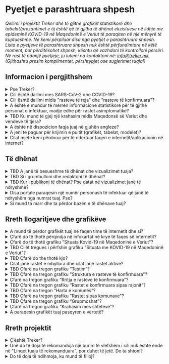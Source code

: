 <h1> Pyetjet e parashtruara shpesh </h1>

_Qëllimi i projektit Treker dhe të gjithë grafikët statistikorë dhe tabelat/prezantimet e tij është që të gjitha të dhënat ekzistuese në lidhje me epideminë KOVID-19 në Maqedoninë e Veriut të paraqiten në një mënyrë të kuptueshme. Ne kemi përpiluar disa nga pyetjet e parashtruara shpesh. Lista e pyetjeve të parashtruara shpesh nuk është përfundimtare në këtë moment, por përditësohet shpesh, kështu që vazhdoni të kontrolloni përsëri. Në rast të ndonjë pyetjeje, ju lutemi na kontaktoni në: info@treker.mk. (Gjithashtu presim komplimentet, përshtypjet ose sugjerimet tuaja!)_


## Informacion i pergjithshem

<details>
  <summary id=why-sledilnik>Pse Treker?</summary>

Qëllimi ynë është të ndihmojmë të kuptohet përhapja e virusit dhe të ndihmojmë në rritjen e vetëdijës, reagimit dhe efektivitetit të masave të zbatuara për të frenuar virusin. Mund të mësoni më shumë rreth projektit në skedën [Rreth nesh](/sq/about). 

</details>

<details>
  <summary id=virus-vs-disease>Cili është dallimi mes SARS-CoV-2 dhe COVID-19? </summary>

**SARS-CoV-2** është akronim për ‘Sindromë e rëndë Akute e frymëmarrjes Koronavirus 2’ - që është emri ndërkombëtarisht i pranuar i virusit që shkakton sëmundjen e quajtur  **KOVID-19**. Emri i fundit është gjithashtu një akronim, i krijuar nga fjalët  COrona VIrus Disease (Sëmundja Korona Virus), dhe 2019, është viti kur e njëjta shpërtheu për herë të parë.


</details>

<details>
  <summary id=confirmed-cases>Cili është dallimi midis "rasteve të reja" dhe "rasteve të konfirmuara"?
</summary>

Terminologjia në përdorim në Treker shpjegohet nën  [Çfarë do të thotë](#chart-terminology). Sipas përcaktimit të OBSH-së, një rast i konfirmuar është një person me konfirmim laboratorik të infeksionit KOVID-19, pavarësisht nga shenjat dhe simptomat klinike. Termat e tjerë, siç është 'të infektuar të ri', mund të shfaqen në media, por nuk përdoren në grafikët tanë. Të gjithë termat e përdorur nga Treker shpjegohen në këto Pyetje të parashtruara shpesh. 

</details>

<details>
  <summary id=all-infected>A është e mundur të merren informacione statistikore për të gjithë personat e infektuar, madje edhe për rastet asimptomatike?
</summary>

Fatkeqësisht, këto të dhëna tani nuk janë të disponueshme. Ekzistojnë disa arsye: Më parë, testet kanë mbuluar vetëm një pjesë të caktuar të popullsisë (pacientë me shenja dhe simptoma të infeksionit akut të frymëmarrjes, të cilët mund të kenë nevojë për trajtim spitalor, profesionistë të kujdesit shëndetësor, banorë të shtëpive të pleqve me simptoma të frymëmarrjes dhe njerëz mbi 60 vjeç nëse mjeku i tyre kështu kërkon). Edhe pse tani udhëzimi i testimit për KOVID-19 është zgjëruar për të përfshirë cilindo që shfaq simptoma të sëmundjes, shumë njerëz mund të jenë bartës pa ose vetëm me simptoma të lehta. Për këtë arsye, statistikat tona mund të mbulojnë vetëm një pjesë të popullsisë që tregon qartë shenja të infeksionit. Kështu, popullata më e re dhe ato të patestuar përfaqësohen në mënyrë disproporcionale. Të dhënat për pacientët asimptomatikë, të cilët nuk shfaqin simptoma dhe nuk janë regjistruar, askund nuk mund të sigurohen.

</details>

<details>
  <summary id=other-countries>TBD Ku mund të gjej një krahasim midis Maqedonsë së Veriut dhe vendeve të tjera?</summary>

Mund të gjeni një  [grafik krahasimi ](/sq/stats#countries-chart) në pjesën e poshtme të pultit. Grafiku tregon një krahasim midis Maqedonsë së Veriut dhe grupimeve të ndryshme të vendeve në lidhje me numrin e vdekjeve të shkaktuara nga KOVID-19 për një milion banorë. Grupimet e vendeve që krahasohen me Maqedoninë e Veriut janë si në vijim:

-   Vendet kritike (BE)
-   Vendet kritike (globale)
-   Vendet fqinje
-   Vendet Nordike
-   Vendet e Azisë Lindore dhe Oqeanisë


Grafiku është rregulluar në mënyrë kronologjike, nga 1 janari, nga vdekja e parë, dhe nga vdekja e parë në një milion, përkatësisht. Mund të ndryshoni pamjen e shfaqjeve të ndryshme kronologjike të krahasimeve të grupimeve të ndryshme të vendeve duke klikuar në skedat përkatëse.

</details>

<details>
  <summary id=english-translation>A është në dispozicion faqja juaj në gjuhën angleze?</summary>

Aktualisht janë në dispozicion vetëm pjesa [Rreth nesh](/en/about) dhe këto pyetje të parashtruara shpesh, ndërsa pjesa tjetër e faqes së internetit duhet të përkthehet plotësisht. Sidoqoftë, pjesa e tekstit dhe kodi burimor janë në dispozicion si burim i hapur nëse jeni të interesuar të na ndihmoni ta përkthejmë. Të gjitha  [të dhënat në bazën e të dhënave ](https://github.com/treker-mk) tashmë janë shënuar me etiketa në anglisht, kështu që përdorimi i tij ndërkombëtar (eksporti) është gjithashtu i mundur.

</details>

<details>
  <summary id=are-you-paid>A jeni të paguar për krijimin e pultit (grafikët, tabelat, modelet)?</summary>

Aspak. Treker është një nismë jofitimprurëse e krijuar për të mbështetur përpilimin dhe redaktimin e vazhdueshëm të të dhënave kryesore për përhapjen e koronavirusit në Slloveni. Baza e të dhënave tona është publike dhe lirisht e disponueshme, falas, dhe jo-komerciale, dhe do të mbetet e tillë. Ju lutemi kontrolloni se [Si mund ta marr dhe ta përdor bazën tuaj e të dhënave?](#data-usage)

</details>

<details>
  <summary id=tech-used>Cilat mjete keni përdorur për të ndërtuar faqen e internetit/aplikacionin në internet?</summary>

Faqja është në JavaScript duke përdorur Vue.js, vizualizimet dhe grafikët bëhen në F# duke përdorur bibliotekat Highcharts, dhe projekti është i hapur dhe i disponueshëm në [GitHub – Treker](https://github.com/treker).

</details>

## Të dhënat

<details>
  <summary id=data-reliability>TBD A janë të besueshme të dhënat dhe vizualizimet tuaja?</summary>

Të dhënat grumbullohen nga burime publike të verifikuara, të cilat janë shënuar në skedën  [Burimet](/sq/sources). 

Treker merr të dhëna zyrtare për KOVID-19 drejtëpërdrejtë nga Ministria e Shëndetësisë, IKSHP (Instituti Kombëtar i Shëndetit Publik) dhe institucionet e tjera shëndetësore. Ekipi i Treker nuk garanton saktësinë e të dhënave origjinale dhe boton vetëm të dhëna të marra nga burime zyrtare ose media, por ne bëjmë kontroll të kryqëzuar nëse të gjitha të dhënat janë të sakta dhe në përputhje me burimin e dhënë.

</details>

<details>
  <summary id=data-collection>TBD Si i grumbulloni dhe redaktoni të dhënat?</summary>

[Baza e të dhënave TBD](https://docs.google.com/spreadsheets/) është ndërtuar nga të dhënat e burimit IJZ (sipas kategorisë). Të dhënat sipas rajonit dhe moshës përpunohen me vonesë dhe më në fund përditësohen pasi të njihen rezultatet e hulumtimit demografik në vazhdim. Komunat gjurmohen në tabelën [TBD (Komunat).](https://docs.google.com/spreadsheets/).

Redaktimi i të dhënave për kujdesin spitalor  – [Tabela Pacienti (Pacientët) TBD](https://docs.google.com/spreadsheets/):


- Ne e monitorojmë numrin e spitaleve: të gjitha repartet, në NjKI dhe respiratorët.

- Ne gjithashtu regjistrojmë tranzicione (pranim/lëshim) midis fazave individuale të sëmundjes (kur kjo është e zbulueshme) nga të dhënat e marra.

- Kur informacioni i tranzitimit (pranimit/lëshimit) është i paplotë, vlerat përcaktohen me përfundim (duke përdorur formulë).

- Të gjitha burimet dhe konkluzionet regjistrohen si koment në qelizat individuale (të kontrollueshme).

- Të dhënat krahasohen me të dhënat përmbledhëse për pacientët që qëndrojnë në NjKI të publikuara nga Qeveria e Maqedonisë së Veriut
  
  </details>

<details>
  <summary id=data-publish-time>TBD Kur i publikoni të dhënat? Pse datat në vizualizimet janë të ndryshme?
</summary>

Shumica e të dhënave për ditën e mëparshme grumbullohen në ora 11:59 (teste, raste të konfirmuara...), dhe të dhënat e spitaleve merren kryesisht në 9 të mëngjesit çdo ditë për të gjitha spitalet. **Our data is usually updated between TBD**
Kur publikojmë të dhëna ditore të përditësuara, ato janë të disponueshme në të gjitha kanalet tona të shpërndarjes (CSV, REST, faqen e internetit), dhe gjithashtu i raportojmë ato në rrjetet sociale  ([Facebook TBD](https://www.facebook.com/) dhe  [Twitter TBD](https://twitter.com/)).

</details>

<details>
  <summary id=data-differences>Disa portale paraqesin një numër personash të infektuar që janë të ndryshëm nga numrat tuaj. Pse?
  </summary>

Treker përdor vetëm të dhëna të vlefshme dhe zyrtare të raportuara çdo ditë nga Instituti Kombëtar i Shëndetit Publik (IKSHP) dhe të gjitha spitaleve në Maqedoni që trajtojnë KOVID-19. Të dhënat tona kështu vijnë drejtpërdrejt nga burime të verifikuara, dhe ne gjithashtu kemi informacione të krahasuara që nga fillimi (TBD 4 Mars 2020). Dallimet zakonisht ndodhin sepse media dhe portale të ndryshme marrin të dhënat në periudha të ndryshme të ditës ose përdorin një metodologji të dyshimtë. Shih gjithashtu [A janë të besueshme të dhënat dhe vizualizimet e juaja?](#data-reliability) 

</details>

<!--COMENT TEMPORARRTILY

<details>
  <summary id=data-hospital-in>TBD Si i merrni të dhënat për pranimet në spital?</summary>

Spitalet jo gjithmonë raportojnë pranime ose lëshime individuale nga të cilat mund të marrim të dhëna të sakta. Numri i pranimeve zakonisht llogaritet nga të dhënat për spitalin aktual dhe aktualisht nga diferenca e krahasuar me ditën e mëparme, për të cilën shtojmë numrin e të lëshuarve dhe të vdekurve në një ditë të caktuar. Ne mbajmë shënime për pranimet dhe lëshimet në njësitë e kujdesit intensiv dhe për lidhje dhe shkëputje në/nga respiratorët në një mënyrë të ngjashme.

</details>

<details>
  <summary id=data-hospital-out>Si i merrni të dhënat për lëshimet nga spitali?</summary>

Informacioni mbi lëshimet nga spitalet llogaritet nga të dhënat e marra çdo ditë drejtpërdrejt nga spitalet, d.m.th. nga një burim i verifikuar. Kryesisht marrim numrin ditor të lëshimeve për të gjitha spitalet, nga të cilat mund të nxjerrim numrin e të sapopranuaurve. Shihni gjithashtu [Si i merrni të dhënat për pranimet në spital?](#data-hospital-in)

</details>

<details>
  <summary id=data-active-cases>TBD A mbani një numërator të rasteve aktive dhe a e dini se sa njerëz janë infektuar tani?</summary>

TBD 
</details>

<details>
  <summary id=data-contribute>Si mund të përfshihen përdoruesit në mbledhjen e të dhënave në mënyrë aktive? Si mund të marr pjesë?</summary>

Ju mund të ndihmoni vullnetarisht duke mbledhur dhe verifikuar të dhënat nga media (si dhe nga terreni), me analiza statistikore dhe të tjera, etj. Mund të na kontaktoni në info@treker.mk inëse dëshironi të merrni pjesë.

Treker nuk mbledh informacione personale të përdoruesve dhe as informacion që individët dëshirojnë të ndajnë në lidhje me gjendjen e tyre ose statusin e spitalit.


</details>

------------ END COMMENT-->

<details>
  <summary id=data-usage>Si mund ta marr dhe ta përdor bazën e të dhënave tuaj?</summary>

Baza e të dhënave e jonë është publike dhe e disponueshme në formën e  [**CSV**, **REST**, and **Google Sheet**](/sq/datasources). Ju lutemi na tregoni qëllimin për të cilin do të përdorni informacionin dhe sigurohuni që të përfshini Treker si burimin e të dhënave tuaja.

Meqenëse të gjitha të dhënat në bazën e të dhënave tashmë janë shënuar me etiketa në gjuhën angleze (shiko gjithashtu  [A është në dispozicion faqja juaj në internet në gjuhën angleze?](#english-translation)), përdorimi i tyre ndërkombëtar (eksporti, shfaqja) është gjithashtu i mundur.

</details>

## Rreth llogaritjeve dhe grafikëve


<details>
  <summary id=chart-usage>A mund të përdor grafikët tuaj në faqen time të internetit dhe si?</summary>

Sigurisht! Ju mund të inkuadroni çdo grafik ose shpallje në faqen tuaj - duke përmendur burimin, natyrisht [Klikoni këtu](/sq/embed) dhe zgjidhni grafikun që dëshironi të inkuadroni nga lista. Ju lutemi na tregoni për përdorimin tuaj  (info@treker.mk) dhe ne do të jemi të lumtur të shtojmë faqen tuaj në koleksionin tonë të [linqeve të rekomanduara](/sq/links). 

</details>


<details>
  <summary id=chart-infocard-percent>Çfarë do të thotë përqindja në infokartat në krye të faqes së internetit?</summary>

Kjo është një shkallë e përqindjes së rritjes në një datë të veçantë në numrin e rasteve të konfirmuara rishtas në krahasim me një ditë më parë. Nëse për shembull, në njësinë e kujdesit intensiv ishin dje 16 veta dhe sot ata pranuan edhe katër, kjo është 25% më shumë se situata e djeshme.

</details>

<details>
  <summary id=metrics-comparison-chart>Çfarë do të thotë grafiku "Situata Kovid-19 në Maqedoninë e Veriut"?
</summary>

[Grafiku](/sq/stats#metrics-comparison-chart) tregon dinamikën e përditshme dhe të përgjithshme të përhapjes së infeksionit nga fillimi deri në ditët e sotme. Treguesit e përdorur (shiko [Cilët tregues i përfshin grafiku "Situata me KOVID-19 në Maqedoninë e Veriut?"](#chart-metrics-included)) na ndihmojnë të kuptojmë nëse dhe sa me sukses po kontrollojmë përhapjen e virusit. Ne mund të monitorojmë shkallën e rritjes ditore të rasteve të konfirmuara rishtazi dhe në mënyrë indirekte të shohim nëse masat funksionojnë; informacioni për numrin e spitaleve dhe përqindjen e atyre në NjKI tregon se sa njerëz janë seriozisht të rrezikuar nga sëmundja, por në të njëjtën kohë, këto të dhëna na tregojnë edhe barrën e vërtetë për sistemin shëndetësor.

Pikat e zbërthimit tregohen më poshtë, në afatin kohor: nga rasti i parë i konfirmuar (TBD 2020) deri te masat (sipas fjalëve kyçe dhe datës) e marra për të frenuar përhapjen dhe relaksimin e tyre. Kjo na ndihmon të monitorojmë dinamikën e variablave në lidhje me masat.


</details>

<details>
  <summary id=chart-metrics-included>TBD Cilët tregues i përfshin grafiku "Situata me KOVID-19 në Maqedoninë e Veriut"?</summary>

[Grafiku](/sq/stats#metrics-comparison-chart) përfshin:
  
* **Testet (në ditë)** = Numri i testeve të kryer për praninë e virusit SARS-CoV-2 që shkakton KOVID-19. Në fazat e para të epidemisë, ky ishte një tregues i rëndësishëm i përhapjes së virusit, por me ndryshimin në metodologjinë e testimit, d.m.th. të mostrës së testuar, ajo u shndërrua në një tregues të aftësisë së sistemit kombëtar të shëndetit dhe diagnostikimit.

* **Testet (gjithsej)** = Shuma e provave deri në; të dhënat janë të dobishme për sa i përket krahasimit ose për sa i përket proporcionit të tërë popullatës së testuar, por mund të jetë çorientuese pasi individë të caktuar mund të testohen disa herë (p.sh. profesionistë shëndetësorë, punonjës në shtëpitë e pleqve, etj.).

* **Rastet e konfirmuara (në ditë)** = Numri i të infektuarve të konfirmuar në ditë bazuar në teste. Ky tregues nuk pasqyron dinamikën aktuale të personave të infektuar rishtas në popullatë, pasi testet nuk e marrin si shembull tërë popullatën, por synojnë njerëzit në rrezik dhe grupe të caktuara profesionale.

* **Rastet e konfirmuara (gjithsej)** = Numri total i të gjitha rasteve të konfirmuara brenda një dite të caktuar.

* **Rastet e konfirmuara (aktive)** = Rastet e konfirmuara (gjithsej) - Të shëruar (gjithsej) - Të vdekur (gjithsej)

* **Të rikuperuar (gjithsej)** = TBD

* **Të shtruar në spital (aktiv)** = Numri aktual i njerëzve në kujdesin spitalor (qoftë në repartin e zakonshëm ose në NjKI).

* **Të shtruar në spital (total)** = Shuma e pranimeve në spital sipas datës.

* **NJKI (aktive)** = Numri aktual i njerëzve në NjKI (njësi të kujdesit intensiv).

* **Në respirator (aktiv)** = Numri aktual i personave që kanë nevojë për një respirator.

* **Të lëshuar nga spitali (çdo ditë)** = Numri i lëshimeve nga spitali atë ditë.

* **Të lëshuar nga spitali (gjithsej)** = Shuma e të gjithë personave që janë lëshuar nga spitali deri më sot.

* **Të vdekur (në ditë)** = Numri i të vdekurve për shkak të KOVID-19 në atë ditë.

* **Të vdekur (gjithsej)** = Shuma e të gjithë rasteve të të vdekurve deri më sot.
  
</details>

<details>
  <summary id=chart-terminology>TBD Çfarë do the thotë kjo?
</summary>
  
Treker përdor terminologjinë e cila është në përputhje me direktivat zyrtare të OBSH dhe ECDC (Qendra Evropiane për Parandalimin dhe Kontrollin e Sëmundjeve). Ne i përdorim etiketat e mëposhtme në shpalljet:  
* **Raste të konfirmuara** = Ky është numri i personave që rezultojnë pozitivë në testimin për virusin SARS-CoV-2. Meqenëse numri i rasteve të konfirmuara varet vetëm nga testimi, numri i rasteve të konfirmuara është dukshëm më i ulët se numri aktual i të infektuarve.

* **Të shtruar në spital** = Ky është numri i rasteve të konfirmuara me simptoma aq të rënda të KOVID-19 sa janë pranuar në spital.

* **Në NJKI** = Tregon numrin e personave të shtruar në spital, të cilët janë në rrezik vdekjeje për shkak të simptomave të rënda të KOVID-19 dhe kërkojnë vendosje në njësinë e kujdesit intensiv. Kjo është një nënbashkësi e kategorisë së *Të shtruar në spital*.

* **Në respirator** = Tregon numrin e personave të shtruar në spital në njësinë e kujdesit intensiv, të cilët kërkojnë një respirator për të marrë frymë. Është një pjesë e kategorive të Kujdesit Intensiv dhe Spitalit.

* **Të shëruar** = TBD

</details>

<details>
  <summary id=cases-chart>Cilat janë rastet e mbyllura dhe cilat janë rastet aktive?</summary>

Të gjithë rastet e konfirmuar tregohen në [grafikun e rasteve të konfirmuara](/sq/stats#cases-chart). Në mënyrë që të jeni në gjendje të monitoroni epideminë, është e rëndësishme të dini se sa janë akoma të infektuar. Për këtë arsye, ne përdorim terminologjinë e mëposhtme:

**Rastet e mbyllura** janë shuma e të gjitha rasteve të konfirmuara që nuk janë më të infektuar me virus, domethënë të shëruarit dhe të ndjerit.

**Rastet aktive** janë infeksione të konfirmuara të virusit që ende nuk janë shëruar (akoma janë të infektuar me virusin). 
</details>

<!--COMMENTING SOME FAQ FOR THE FIRST VERSION
<details>
  <summary id=chart-phases>TBD Çfarë domethënie kanë fazat e ndryshme (fazat 1-N) në grafik?</summary>

Linjat vertikale ndajnë fazat, të përcaktuara me datat, kur autoritetet ndryshuan mënyrën e grumbullimit të informacionit për përhapjen e infeksionit (u futën ndërhyrjet vetë-izoluese, ndalimet për tubime dhe lëvizjen e personave, dhe kërkohej mbrojtje themelore e detyrueshme).

* **Faza 1 (TBD date)**: ...

* **Faza 2 (TBD date)**: ...

* **...**: ...

</details>

<details>
  <summary id=patients-chart>TBD Çfarë na tregon grafiku “Shtrimi në spital”?</summary>

TBD [Grafiku](/sq/stats#patients-chart) në pamjen e paracaktuar *Të gjitha spitalet* na tregon tërë pamjen e shtrimeve në spitale sipas datës të rregulluar nga gjendja e pacientëve: kolonat me një vlerë pozitive (ato mbi boshtin horizontal) tregojnë numrin e të pranuarve në spital, numrin e të shtruarve në spital, ngjyrat e kuqe janë përdorur për të dalluar individët në NjKI, duke përshkruar në mënyrë specifike se sa prej tyre janë në gjendje kritike në respiratorë. Kolonat me një vlerë negative (ato nën boshtin horizontal) tregojnë numrin e lëshimeve nga spitali dhe të të vdekurve atë ditë. Ju gjithashtu mund të zgjidhni një spital specifik dhe të shihni vetëm hospitalizimet atje. Nëse zgjidhni pamjen *Sipas spitalit* më poshtë, mund të shihni numrin e personave që janë në kujdesin spitalor për ditë për secilin nga spitalet KOVID-19.
Grafiku mund të ofrojë një pasqyrë të mirë të ngarkesës së spitaleve dhe mund të jetë baza për vlerësimin e kapacitetit spitalor dhe planifikimin e rritjes së tyre të mundshme.

</details>

<details>
  <summary id=hcenters-chart>TBD Çfarë do të thotë grafiku "Trajtimi i qendrës shëndetësore"?</summary>

TBD [Grafiku](/sq/stats#hcenters-chart) tregon trajtimin e dyshimeve të KOVID-19 në qendrat e kujdesit shëndetësor (niveli i kujdesit shëndetësor parësor). Ju mund të tregoni të dhëna për të gjithë vendin ose të zgjidhni një rajon specifik. Qendrat shëndetësore janë punktet e para për marrjen e shtupave që duhet të testohen për praninë e virusit, kështu që një rritje e numrit të dyshimeve dhe referimeve në vetizolim mund të jetë një tregues i hershëm se kanë ndodhur shpërthime të reja.

Grafiku madje tregon kështu numrin e të gjithë kontrolleve urgjente mjekësore (gjithashtu për sëmundje të tjera) në qendrat e kujdesit shëndetësor (shiko shënimet më poshtë), numrin e rasteve të dyshuara të KOVID-19 bazuar në numrin e ekzaminimeve në punktin e KOVID-19, dhe të gjitha dyshimet për infeksione të bazuara në biseda telefonike me pacientë të dyshuar të infektuar. Disa njerëz mund të regjistrohen disa herë, së pari me telefon dhe pastaj gjatë testimit. Ne gjithashtu tregojmë numrin e përgjithshëm të referimeve për vetizolim.

Kur raportoni numrin e testeve të kryera, regjistrohen të gjitha testet (përfshirë testet e përsëritura). Numri i testeve pozitive pra përfshin të gjitha testet pozitive - i njëjti person mund të testohet disa herë dhe të llogaritet si pozitiv disa herë. Prandaj, numri i testeve të kryera mund të jetë më i madh se numri i testeve pozitive të raportuara nga laboratorët (atje, secili person regjistrohet vetëm një herë). Shih gjithashtu [Çfarë na tregon grafiku “Testim"?](#test-charts) 

</details>

END OF COMMENTS-->
<details>
  <summary id=tests-chart>TBD Çfarë na tregon grafiku “Testim”?</summary>

[Grafiku](/sq/stats#tests-chart) tregon numrin e përgjithshëm të testeve të rregullta (pasqyra e Rregullt), dhe testet kombëtare të sondazhit IMI (duke zgjedhur pasqyren e *Anketës*). Kolonat tregojnë numrin e testeve negative dhe pozitive në një ditë specifike, dhe kurba tregon përqindjen ditore të testeve pozitive.
 
</details>

<details>
  <summary id=infections-chart>TBD Çfarë na tregon grafiku "Struktura e rasteve të konfirmuara"?</summary>

[Grafiku](/sq/stats#infections-chart) ofron një pasqyrë në pjesën e përditshme të rasteve të konfirmuara nga grupe me rrezik të lartë ose punonjës në zona me rrezik të lartë. Për shkak të të dhënave jo mjaft të sakta për infeksionet e konfirmuara, vlerat ditore (sipas ditëve (mesatare)) tregohen si një mesatare lëvizëse prej 5 ditësh. Shuma e vlerave në një ditë të veçantë, nga 2 ditë para, dhe 2 ditë më pas, është e ndarë me 5. Prandaj, grafiku tregon situatën tre ditë para një dite specifike, dhe në këtë mënyrë marrim një ide më të mirë të tendencave nga grupe individuale. Nëse zgjedhim dritaren  *Total* ose  *Relativ* do të hidhemi nga kurba e rasteve të konfirmuara në histogram, që tregon numrin e personave të infektuar të konfirmuar brenda secilës kategori në një ditë të caktuar.

Rritja e numrit të punonjësve të kujdesit shëndetësor të infektuar nuk do të thotë që ata u zbuluan pikërisht atë ditë; ato mund të kenë qenë pozitivë më parë por informacionet për statusin e tyre u morën më vonë. 

</details>

<details>
  <summary id=spread-chart>Çfarë na tregon grafiku “Rritja e rasteve të konfirmuara”?</summary>

[Grafiku](/sq/stats#spread-chart) na tregon se sa raste të reja të konfirmuara të infeksioneve ka pasur në një ditë të caktuar, ku OBSH dhe [ECDC përkufizuan](https://www.ecdc.europa.eu/en/case-definition-and-european-surveillance-human-infection-novel-coronavirus-2019-ncov) se raste të konfirmuara janë "persona me konfirmim laboratorik të infeksionit me KOVID 19". Meqenëse numri i rasteve të konfirmuara varet nga testimi, të dhënat për raste të konfirmuara vlerësohet të jenë shumë më të vogla se numri aktual i personave të infektuar.
  
</details>

<details>
  <summary id=regions-chart>TBD Çfarë na tregon grafiku “Rastet e konfirmuara sipas rajonit”?</summary>

[Grafiku](/sq/stats#regions-chart) tregon dinamikën e rritjes së rasteve të konfirmuara nga rajone të zgjedhura. Rajonet individuale mund të krahasohen lehtësisht duke zgjedhur ato që dëshironi të tregohen në grafik duke klikuar në rajone specifike poshtë grafikut. Nga kurba,  mund të shohim shpejt se cilat rajone kanë më së shumti dhe cilat kanë më pak raste të konfirmuara dhe si ka ndryshuar ky numër me kalimin e kohës.
</details>

<details>
  <summary id=map-chart>TBD Çfarë na tregon “Harta e komunës”?</summary>

TBD [Harta](/sq/stats#map-chart) na tregon pasqyrën epidemiologjike të komunave individuale, pasi lejon shfaqjen e *Rasteve të konfirmuara* (hije të kuqe) ose të  *Vdekur* (hije gri). Kur tregojmë raste të konfirmuara, mund të shohim se cilat komuna janë më "të shëndetshme" (të bardha) dhe cilat janë aktualisht më të "infektuara" (hije të kuqe) - nëse rastet e reja janë ende duke u shfaqur ose jo - dhe në lidhje me pjesën e popullatës (Përqindja e popullsisë është shfaqja e paracaktuar). Në të majtë, ne mund të përdorim filtrin (7, 14 ose 21 ditë) për të përcaktuar se në cilën periudhë kohore shohim të dhëna për raste të reja të konfirmuara ose vdekje. Për ato komuna ku ende janë konfirmuar raste të reja, mund të konkludojmë se epidemia është akoma aktive. (Sigurisht, kjo nuk do të thotë domosdoshmërisht që virusi nuk është i pranishëm në komuna pa raste të reja të konfirmuara, por është një tregues i "shëndetit" të një zone të caktuar.) Më shumë detaje janë në dispozicion në artikullin e mesëm [Kje so “zdrave” občine? (Kje so "zdrave" "Občine? (Ku janë komunat "të shëndetshme"?)](https://medium.com/sledilnik/kje-so-zdrave-ob%C4%8Dine-613afc42b023) 

Duke klikuar në  *Absolute* në këndin e sipërm të djathtë, ne mund të ndryshojmë ekranin dhe të shohim numrin e përgjithshëm të rasteve ose vdekjeve të konfirmuara rishtazi në një kornizë kohore të zgjedhur (7, 14 ose 21 ditë) në komuna sipas mënyrës se si ato janë pikturuar.
</details>

<details>
  <summary id=municipalities-chart>TBD Çfarë na tregon grafiku "Rastet sipas komunave"?</summary>

TBD [Grafiku](/sq/stats#municipalities-chart) tregon komuna individuale në kolona më në detaje me numrin e çështjeve të konfirmuara sipas ditëve, me raste aktive, rikuperime (vlerësime) dhe vdekje në secilën komunë. Më poshtë bashkisë mund të gjeni informacione rreth kohës që nga rasti i fundit i konfirmuar. Komunat klasifikohen në bazë të rastit kur konfirmohet rasti i fundit i konfirmuar atje, nga i cili mund të konkludojmë se cilat komuna aktualisht janë më të "infektuara" dhe cilat janë "më të shëndetshme" se të tjerat.

Ekrani mund të ndryshohet duke zgjedhur pamje të ndryshme mbi grafik: nëse zgjidhni ekranin *Aktiv*, komunat do të klasifikohen sipas vlerësimit aktual të rasteve aktive; ose nëse zgjidhni *Të gjitha*, atëherë komunat do të rregullohen nga numri më i madh i rasteve të konfirmuara. Nëse zgjidhni *Të gjitha rajonet* nga menyja rënëse, atëherë rastet e konfirmuara do të shfaqen në bashkitë që i përkasin këtij rajoni. Ju gjithashtu lehtë mund të kërkoni për një komunë duke futur emrin e saj në shfletuesin *Gjeje Komunën*.


</details>

<details>
  <summary id=age-groups-chart>TBD Çfarë na tregon grafiku “Grupmoshat”?</summary>

TBD [Grafiku](/sq/stats#age-groups-chart) tregon strukturën e moshës së të gjitha rasteve të konfirmuara të koronavirusit dhe vdekjeve. Grafiku gjithashtu tregon ndarjen sipas gjinisë. Ekrani tregon vlera absolute dhe mund të ndryshohet në të djathtën e sipërme në ekranin *Relativ* për një pasqyrë më të mirë se sa është shkalla e vdekshmërisë nga KOVID-19 në lidhje me popullsinë e përgjithshme gjatë gjithë periudhës së epidemisë. Sipas pamjes relative, ekzistojnë opsionet për pamje të ndryshme më poshtë: duke zgjedhur *Proporcionin e rasteve të konfirmuara*, do të shfaqet pjesa e rasteve të konfirmuara brenda një grupmoshë të caktuar. Duke zgjedhur shkallën e *Vdekjes*, ne do të shohim numrin e vdekjeve për nga madhësia e popullsisë. Duke zgjedhur *Vdekjet me numër të rasteve të konfirmuara*, ne mund të kuptojmë se cila ishte përqindja e vdekjeve në një grupmoshë të veçantë në lidhje me numrin e rasteve të konfirmuara.

Demografia mund të na ndihmojë të kuptojmë se si është përhapur pandemia dhe pse ka prekur në mënyrë disproporcionale grupmosha të caktuara. Sipas të dhënave të njohura aktualisht, KOVID-19 është më e rrezikshme për të moshuarit dhe ata me komorbiditete, dhe sipas disa të dhënave, burrat janë më të ekspozuar. Sidoqoftë, për të kuptuar të gjithë faktorët, do të na duhej të siguronim më shumë të dhëna: cilat ishin komorbiditetet, gjendja socio-ekonomike e pacientëve, zona gjeografike, etj.

*Vërejtje: Për dallim nga të dhënat e tjera që publikohen rregullisht për kategori të ndryshme, burimet zyrtare marrin të dhëna demografike me kohëzgjatje (mosha, komuna ...), kështu që këto zakonisht njihen me një vonesë një-ditore. Kjo është edhe arsyeja që në ekranin e Grupmoshave mund të ketë disa devijime nga të dhënat në ekranet e tjera, siç janë vlerat më të ulëta të numrit të rasteve të konfirmuara dhe vdekjeve.*

</details>

<details>
  <summary id=countries-chart>Çfarë na tregon grafiku “Krahasim mes shteteve”?</summary>

[Grafiku](/sq/stats#countries-chart) tregon një krahasim midis Maqedonisë së Veriut dhe grupeve të ndryshme të vendeve për sa i përket numrit të vdekjeve për shkak të KOVID-19 në një milion banorë. Grafiku është rregulluar në mënyrë kronologjike. Ju mund të ndryshoni pamjen e shfaqjeve të ndryshme kronologjike të krahasimeve të grupimeve të ndryshme të vendeve duke klikuar në skedat e duhura më poshtë.  

</details>

<details>
  <summary id=chart-reality>A paraqesin grafikët tuaj pasqyren e vërtetë?</summary>

Po, aq sa munden, duke pasur parasysh kufizimet e pasqyreve aktuale dhe të vetë të dhënave: grafikët në këtë faqe tregojnë vetëm atë që mund të nxirret nga informacioni i dhënë. Për shembull, numri i përgjithshëm i testeve përfaqëson numrin e testeve të kryera deri më sot, por nuk pasqyron numrin e përgjithshëm të personave të testuar, pasi disa njerëz, siç janë profesionistë të kujdesit shëndetësor dhe njerëz të dyshuar se janë infektuar, janë testuar vazhdimisht.

Sidoqoftë, numri i rasteve të konfirmuara varet vetëm nga testimi. Meqenëse shumica e personave të infektuar, të cilët kanë simptoma të lehta ose nuk kanë aspak, nuk janë testuar fare për KOVID-19, numri i rasteve të konfirmuara është dukshëm më i ulët se numri aktual i të infektuarve.

</details>

## Rreth projektit

<details>
  <summary id=what-is-sledilnik>Ç’është Treker?</summary>

[Treker](/sq/about) është një projekt me të dhëna të hapura dhe me burim të hapur që mbledh, analizon dhe paraqet disa nga të dhënat më të dobishme për të kuptuar më mirë përhapjen e pandemisë së koronavirusit dhe sëmundjes KOVID-19, së bashku me dinamikën dhe shtrirjen e saj. Ne duam të bëjmë vizualizime të qarta grafike dhe statistikore të asaj që të dhënat dhe rishikimet aktuale na tregojnë për përhapjen e virusit në Maqedonia e Veriut, dhe të sigurojmë që informacioni për madhësinë dhe ashpërsinë e problemit KOVID-19 në Maqedoninë e Veriut të bëhet i arritshëm dhe i kuptueshëm për të gjithë.

</details>

<details>
  <summary id=add-link>Unë do të doja të rekomandoja një burim të vlefshëm i cili nuk është ende në "Linqet tuaja të rekomanduara", por duhet të jetë. Do ta shtoni?</summary>

Na kontaktoni në info@treker.mk – ne do të rishikojmë linkun e sugjeruar dhe, nëse faqja është e besueshme dhe e dobishme, do të jemi të lumtur ta përfshijmë atë në [Linqet](/sq/links) tona të rekomanduara.

Nëse dëshironi të shkoni një hap më tej dhe të kontribuoni në qëllimin tonë të përbashkët, paraqisni një kërkesë tërheqje (PR) në  [GitHub](https://github.com/treker-mk/website/blob/master/src/content/links_sq.md).

</details>

<details>
  <summary id=how-to-help>Do të doja të ndihmoja, ku mund të filloj?</summary>

Kontaktoni me ne në info@treker.mk dhe përshkruani shkurtimisht se kush jeni dhe si mund të kontribuoni në projekt. Jeni të mirëseardhur për të ndihmuar.

</details>
